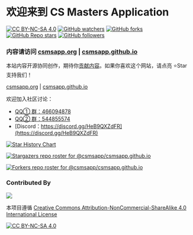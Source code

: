 # 欢迎来到 CS Masters Application

[![CC BY-NC-SA 4.0][cc-by-nc-sa-shield]][cc-by-nc-sa] 
[![GitHub watchers](https://img.shields.io/github/watchers/csmsapp/csmsapp.github.io?style=social)](https://github.com/csmsapp/csmsapp.github.io/subscription)
[![GitHub forks](https://img.shields.io/github/forks/csmsapp/csmsapp.github.io?style=social)](https://github.com/csmsapp/csmsapp.github.io/fork)
[![GitHub Repo stars](https://img.shields.io/github/stars/csmsapp/csmsapp.github.io?style=social)](https://github.com/csmsapp/csmsapp.github.io)
[![GitHub followers](https://img.shields.io/github/followers/xichenpan?style=social)](https://github.com/xichenpan)

### 内容请访问 [csmsapp.org](https://csmsapp.org/) | [csmsapp.github.io](https://csmsapp.github.io/)

本站内容开源协同创作，期待你[贡献内容](https://csmsapp.org/contribute/)。如果你喜欢这个网站，请点亮 :star:Star 支持我们！

[csmsapp.org](https://csmsapp.org/) | [csmsapp.github.io](https://csmsapp.github.io/)

欢迎加入社区讨论：

- [QQ① 群：466094878](https://jq.qq.com/?_wv=1027&k=2ui21aMW)
- [QQ② 群：544855574](https://jq.qq.com/?_wv=1027&k=ujTUjy2N)
- [Discord：https://discord.gg/HeB9QXZdFR](https://discord.gg/HeB9QXZdFR)

[![Star History Chart](https://api.star-history.com/svg?repos=csmsapp/csmsapp.github.io&type=Date)](https://star-history.com/#csmsapp/csmsapp.github.io&Date)

[![Stargazers repo roster for @csmsapp/csmsapp.github.io](https://reporoster.com/stars/csmsapp/csmsapp.github.io)](https://github.com/csmsapp/csmsapp.github.io/stargazers)

[![Forkers repo roster for @csmsapp/csmsapp.github.io](https://reporoster.com/forks/csmsapp/csmsapp.github.io)](https://github.com/csmsapp/csmsapp.github.io/network/members)

### Contributed By
<a href="https://github.com/csmsapp/csmsapp.github.io/graphs/contributors">
  <img src="https://contrib.rocks/image?repo=csmsapp/csmsapp.github.io" />
</a>

本项目遵循 [Creative Commons Attribution-NonCommercial-ShareAlike 4.0 International License][cc-by-nc-sa]

[![CC BY-NC-SA 4.0][cc-by-nc-sa-image]][cc-by-nc-sa]

[cc-by-nc-sa]: http://creativecommons.org/licenses/by-nc-sa/4.0/
[cc-by-nc-sa-image]: https://licensebuttons.net/l/by-nc-sa/4.0/88x31.png
[cc-by-nc-sa-shield]: https://img.shields.io/badge/License-CC%20BY--NC--SA%204.0-lightgrey.svg
